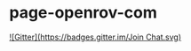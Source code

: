 # page-openrov-com
[![Gitter](https://badges.gitter.im/Join Chat.svg)](https://gitter.im/OpenROV/page-openrov-com?utm_source=badge&utm_medium=badge&utm_campaign=pr-badge&utm_content=badge)